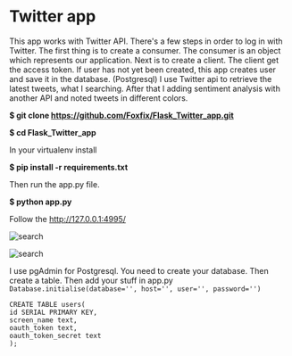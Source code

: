 # Twitter app

This app works with Twitter API. There's a few steps in order to log in with Twitter.
The first thing is to create a consumer. The consumer is an object which represents our application.
Next is to create a client. The client get the access token.
If user has not yet been created, this app creates user and save it in the database. (Postgresql)
I use Twitter api to retrieve the latest tweets, what I searching.
After that I adding sentiment analysis with another API and noted tweets in different colors.

**$ git clone https://github.com/Foxfix/Flask_Twitter_app.git**
  
**$ cd Flask_Twitter_app**
  
In your virtualenv install 

**$ pip install -r requirements.txt**
  
Then run the app.py file. 

**$ python app.py**
  
Follow the http://127.0.0.1:4995/

![search](https://img-host.org.ua/images/1jvj.png)
  
![search](https://img-host.org.ua/images/2gkg.png)

I use pgAdmin for Postgresql. You need to create your database. Then create a table.
Then add your stuff in app.py 
```Database.initialise(database='', host='', user='', password='')```


    CREATE TABLE users(
    id SERIAL PRIMARY KEY,
    screen_name text,
    oauth_token text,
    oauth_token_secret text
    );




 
